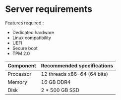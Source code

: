 # Server requirements

Features required :
- Dedicated hardware
- Linux compatibility
- UEFI
- Secure boot
- TPM 2.0

| Component | Recommended specifications  |
| --------- | --------------------------- |
| Processor | 12 threads x86-64 (64 bits) |
| Memory    | 16 GB DDR4                  |
| Disk      | 2 * 500 GB SSD              |
